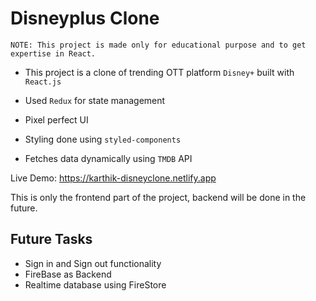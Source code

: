 # Disneyplus Clone

```
NOTE: This project is made only for educational purpose and to get expertise in React.
```

- This project is a clone of trending OTT platform `Disney+` built with `React.js`

- Used `Redux` for state management

- Pixel perfect UI

- Styling done using `styled-components`

- Fetches data dynamically using `TMDB` API

Live Demo: https://karthik-disneyclone.netlify.app

This is only the frontend part of the project, backend will be done in the future.

## Future Tasks

- Sign in and Sign out functionality
- FireBase as Backend
- Realtime database using FireStore
